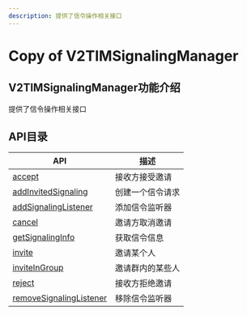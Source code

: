```yaml
---
description: 提供了信令操作相关接口
---
```


# Copy of V2TIMSignalingManager

## V2TIMSignalingManager功能介绍

提供了信令操作相关接口

## API目录

| API                                         | 描述       |
| ------------------------------------------- | -------- |
| [accept](broken-reference)                  | 接收方接受邀请  |
| [addInvitedSignaling](broken-reference)     | 创建一个信令请求 |
| [addSignalingListener](broken-reference)    | 添加信令监听器  |
| [cancel](broken-reference)                  | 邀请方取消邀请  |
| [getSignalingInfo](broken-reference)        | 获取信令信息   |
| [invite](broken-reference)                  | 邀请某个人    |
| [inviteInGroup](broken-reference)           | 邀请群内的某些人 |
| [reject](broken-reference)                  | 接收方拒绝邀请  |
| [removeSignalingListener](broken-reference) | 移除信令监听器  |
